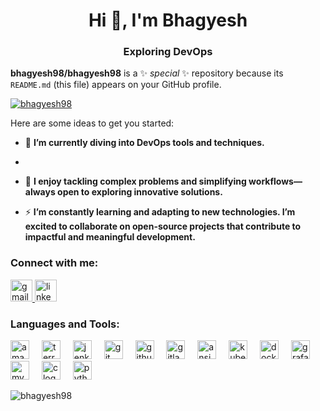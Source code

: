 <h1 align="center">Hi 👋, I'm Bhagyesh</h1>
<h3 align="center">Exploring DevOps</h3>

**bhagyesh98/bhagyesh98** is a ✨ _special_ ✨ repository because its `README.md` (this file) appears on your GitHub profile.
<p align="left"> <a href="https://github.com/ryo-ma/github-profile-trophy"><img src="https://github-profile-trophy.vercel.app/?username=bhagyesh98" alt="bhagyesh98" /></a> </p>

Here are some ideas to get you started:
- 🌱 **I’m currently diving into DevOps tools and techniques.**
- 
- 💬 **I enjoy tackling complex problems and simplifying workflows—always open to exploring innovative solutions.**

- ⚡ **I’m constantly learning and adapting to new technologies. I’m excited to collaborate on open-source projects that contribute to impactful and meaningful development.**

<h3 align="left">Connect with me:</h3>
<p align="left">
<a href="mailto:bhagyeshpatil789@gmail.com" target="_blank">
    <img src="https://img.shields.io/static/v1?message=Gmail&logo=gmail&label=&color=D14836&logoColor=white&style=for-the-badge" height="35" alt="gmail logo"  />
  </a>
  <a href="https://www.linkedin.com/in/bhagyesh-patil-/" target="_blank">
    <img src="https://img.shields.io/static/v1?message=LinkedIn&logo=linkedin&label=&color=0077B5&logoColor=white&style=for-the-badge" height="35" alt="linkedin logo"  />
  </a>
</p>

<h3 align="left">Languages and Tools:</h3>
<div align="left">
  <img src="https://skillicons.dev/icons?i=aws" height="30" alt="amazonwebservices logo"  />
  <img width="12" />
  <img src="https://cdn.simpleicons.org/terraform/7B42BC" height="30" alt="terraform logo"  />
  <img width="12" />
  <img src="https://skillicons.dev/icons?i=jenkins" height="30" alt="jenkins logo"  />
  <img width="12" />
  <img src="https://skillicons.dev/icons?i=git" height="30" alt="git logo"  />
  <img width="12" />
  <img src="https://skillicons.dev/icons?i=github" height="30" alt="github logo"  />
  <img width="12" />
  <img src="https://skillicons.dev/icons?i=gitlab" height="30" alt="gitlab logo"  />
  <img width="12" />
  <img src="https://skillicons.dev/icons?i=ansible" height="30" alt="ansible logo"  />
  <img width="12" />
  <img src="https://skillicons.dev/icons?i=kubernetes" height="30" alt="kubernetes logo"  />
  <img width="12" />
  <img src="https://skillicons.dev/icons?i=docker" height="30" alt="docker logo"  />
  <img width="12" />
  <img src="https://skillicons.dev/icons?i=grafana" height="30" alt="grafana logo"  />
  <img width="12" />
  <img src="https://skillicons.dev/icons?i=mysql" height="30" alt="mysql logo"  />
  <img width="12" />
  <img src="https://cdn.jsdelivr.net/gh/devicons/devicon/icons/c/c-original.svg" height="30" alt="c logo"  />
  <img width="12" />
  <img src="https://skillicons.dev/icons?i=py" height="30" alt="python logo"  />
</div>
</p>
<p align="left">
  <img src="https://github-readme-stats.vercel.app/api?username=bhagyesh98&show_icons=true&locale=en" alt="bhagyesh98" />
</p>

